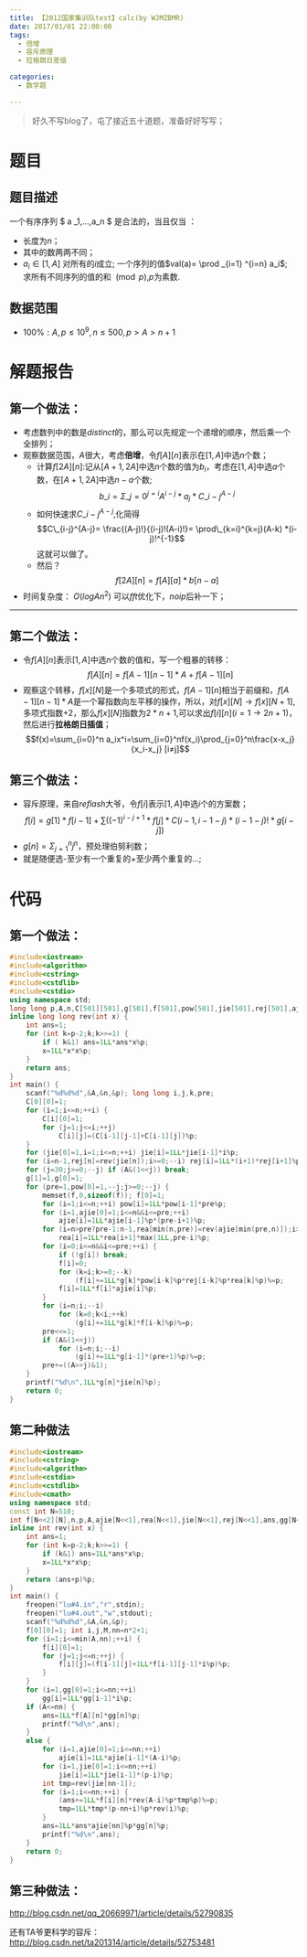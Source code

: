 ```yaml
---
title: 【2012国家集训队test】calc(by WJMZBMR)
date: 2017/01/01 22:00:00
tags:
  - 倍增
  - 容斥原理
  - 拉格朗日差值

categories:
  - 数学题

---
```


> 好久不写blog了，屯了接近五十道题，准备好好写写；

<!--more-->

# 题目

## 题目描述

一个有序序列 $ a _1,...,a_n $ 是合法的，当且仅当 ：
- 长度为$n$；
- 其中的数两两不同；
- $a_i \in [1,A]$ 对所有的$i$成立;
一个序列的值$val(a)= \prod _{i=1} ^{i=n} a_i$;
求所有不同序列的值的和 $\pmod p$,$p$为素数.

## 数据范围
- $100 \% : A,p \leq 10^9, n \leq 500, p>A>n+1$

# 解题报告

## 第一个做法：

- 考虑数列中的数是$distinct$的，那么可以先规定一个递增的顺序，然后乘一个全排列；
- 观察数据范围，$A$很大，考虑**倍增**，令$f[A][n]$表示在$[1,A]$中选$n$个数；
	- 计算$f[2A][n]$:记从$[A+1,2A]$中选$n$个数的值为$b_i$，考虑在$[1,A]$中选$a$个数，在$[A+1,2A]$中选$n-a$个数;
	$$b\_i= \Sigma \_{j=0}^{j=i} A^{i-j} * a_j * C\_{i-j}^{A-j}$$
	- 如何快速求$C\_{i-j}^{A-j}$,化简得
	$$C\_{i-j}^{A-j}= \frac{(A-j)!}{(i-j)!(A-i)!}= \prod\_{k=i}^{k=j}(A-k) *(i-j)!^{-1}$$
    这就可以做了。
	- 然后？
	$$f[2A][n]=f[A][a]*b[n-a]$$
- 时间复杂度： $O(log A n^2)$ 可以$fft$优化下，$noip$后补一下；

---

## 第二个做法：

- 令$f[A][n]$表示$[1,A]$中选$n$个数的值和，写一个粗暴的转移：
$$f[A][n]=f[A-1][n-1]*A+f[A-1][n]$$
- 观察这个转移，$f[x][N]$是一个多项式的形式，$f[A-1][n]$相当于前缀和，$f[A-1][n-1] * A$是一个幂指数向左平移的操作，所以，对$f[x][N] \to f[x][N+1]$,多项式指数$+2$，那么$f[x][N]$指数为$2* n+1$,可以求出$f[i][n](i=1 \to 2n+1)$，然后进行**拉格朗日插值**；
$$f(x)=\sum_{i=0}^n a_ix^i=\sum_{i=0}^nf(x_i)\prod_{j=0}^n\frac{x-x_j}{x_i-x_j} [i≠j]$$

## 第三个做法：

- 容斥原理，来自$reflash$大爷，令$f[i]$表示$[1,A]$中选$i$个的方案数；
$$f[i] = g[1] * f[i - 1]  + \sum((-1)^{i - j + 1} * f[j] * C(i - 1,i - 1 - j) * (i - 1 - j)! * g[i - j])$$
- $g[n]=\Sigma_{j=1}^n j^n$，预处理伯努利数；
- 就是随便选-至少有一个重复的+至少两个重复的...;

# 代码

## 第一个做法：
```c++
#include<iostream>
#include<algorithm>
#include<cstring>
#include<cstdlib>
#include<cstdio>
using namespace std;
long long p,A,n,C[501][501],g[501],f[501],pow[501],jie[501],rej[501],ajie[501],rea[501];
inline long long rev(int x) {
	int ans=1;
	for (int k=p-2;k;k>>=1) {
		if ( k&1) ans=1LL*ans*x%p;
		x=1LL*x*x%p;
	}
	return ans;
}
int main() {
	scanf("%d%d%d",&A,&n,&p); long long i,j,k,pre;
	C[0][0]=1;
	for (i=1;i<=n;++i) {
		C[i][0]=1;
		for (j=1;j<=i;++j)
			C[i][j]=(C[i-1][j-1]+C[i-1][j])%p;
	}
	for (jie[0]=1,i=1;i<=n;++i) jie[i]=1LL*jie[i-1]*i%p;
	for (i=n-1,rej[n]=rev(jie[n]);i>=0;--i) rej[i]=1LL*(i+1)*rej[i+1]%p;
	for (j=30;j>=0;--j) if (A&(1<<j)) break;
	g[1]=1,g[0]=1;
	for (pre=1,pow[0]=1,--j;j>=0;--j) {
		memset(f,0,sizeof(f)); f[0]=1;
		for (i=1;i<=n;++i) pow[i]=1LL*pow[i-1]*pre%p;
		for (i=1,ajie[0]=1;i<=n&&i<=pre;++i)
			ajie[i]=1LL*ajie[i-1]%p*(pre-i+1)%p;
		for (i=n>pre?pre-1:n-1,rea[min(n,pre)]=rev(ajie[min(pre,n)]);i>=0;--i)
			rea[i]=1LL*rea[i+1]*max(1LL,pre-i)%p;  
		for (i=0;i<=n&&i<=pre;++i) {
			if (!g[i]) break;
			f[i]=0;
			for (k=i;k>=0;--k)
				(f[i]+=1LL*g[k]*pow[i-k]%p*rej[i-k]%p*rea[k]%p)%=p;
			f[i]=1LL*f[i]*ajie[i]%p;
		}
		for (i=n;i;--i)
			for (k=0;k<i;++k)
				(g[i]+=1LL*g[k]*f[i-k]%p)%=p;
		pre<<=1;
	 	if (A&(1<<j))
	 		for (i=n;i;--i)
	 			(g[i]+=1LL*g[i-1]*(pre+1)%p)%=p;
	 	pre+=((A>>j)&1);
	}
	printf("%d\n",1LL*g[n]*jie[n]%p);
	return 0;
}
```
## 第二种做法

```c++
#include<iostream>
#include<cstring>
#include<algorithm>
#include<cstdio>
#include<cstdlib>
#include<cmath>
using namespace std;
const int N=510;
int f[N<<2][N],n,p,A,ajie[N<<1],rea[N<<1],jie[N<<1],rej[N<<1],ans,gg[N<<1];
inline int rev(int x) {
	int ans=1;
	for (int k=p-2;k;k>>=1) {
		if (k&1) ans=1LL*ans*x%p;
		x=1LL*x*x%p;
	}
	return (ans+p)%p;
}
int main() {
	freopen("lu#4.in","r",stdin);
	freopen("lu#4.out","w",stdout);
	scanf("%d%d%d",&A,&n,&p);
	f[0][0]=1; int i,j,M,nn=n*2+1;
	for (i=1;i<=min(A,nn);++i) {
		f[i][0]=1;
		for (j=1;j<=n;++j) {
			f[i][j]=(f[i-1][j]+1LL*f[i-1][j-1]*i%p)%p;
		}
	}
	for (i=1,gg[0]=1;i<=nn;++i)
		gg[i]=1LL*gg[i-1]*i%p;
	if (A<=nn) {
		ans=1LL*f[A][n]*gg[n]%p;
		printf("%d\n",ans);
	}
	else {
		for (i=1,ajie[0]=1;i<=nn;++i)
			ajie[i]=1LL*ajie[i-1]*(A-i)%p;  
		for (i=1,jie[0]=1;i<=nn;++i)
			jie[i]=1LL*jie[i-1]*(p-i)%p;
		int tmp=rev(jie[nn-1]);
		for (i=1;i<=nn;++i) {
			(ans+=1LL*f[i][n]*rev(A-i)%p*tmp%p)%=p;
			tmp=1LL*tmp*(p-nn+i)%p*rev(i)%p;
		}
		ans=1LL*ans*ajie[nn]%p*gg[n]%p;
		printf("%d\n",ans);
	}
	return 0;
}		
```

## 第三种做法：
http://blog.csdn.net/qq_20669971/article/details/52790835

还有TA爷更科学的容斥：
http://blog.csdn.net/ta201314/article/details/52753481
